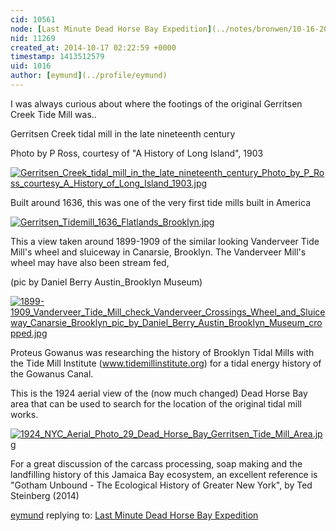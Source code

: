 ```yaml
---
cid: 10561
node: [Last Minute Dead Horse Bay Expedition](../notes/bronwen/10-16-2014/last-minute-dead-horse-bay-expedition)
nid: 11269
created_at: 2014-10-17 02:22:59 +0000
timestamp: 1413512579
uid: 1016
author: [eymund](../profile/eymund)
---
```


I was always curious about where the footings of the original Gerritsen Creek Tide Mill was..

Gerritsen Creek tidal mill in the late nineteenth century 

Photo by P Ross, courtesy of "A History of Long Island", 1903


[![Gerritsen_Creek_tidal_mill_in_the_late_nineteenth_century_Photo_by_P_Ross_courtesy_A_History_of_Long_Island_1903.jpg](https://i.publiclab.org/system/images/photos/000/007/457/medium/Gerritsen_Creek_tidal_mill_in_the_late_nineteenth_century_Photo_by_P_Ross_courtesy_A_History_of_Long_Island_1903.jpg)](https://i.publiclab.org/system/images/photos/000/007/457/original/Gerritsen_Creek_tidal_mill_in_the_late_nineteenth_century_Photo_by_P_Ross_courtesy_A_History_of_Long_Island_1903.jpg)

Built around 1636, this was one of the very first tide mills built in America

[![Gerritsen_Tidemill_1636_Flatlands_Brooklyn.jpg](https://i.publiclab.org/system/images/photos/000/007/458/medium/Gerritsen_Tidemill_1636_Flatlands_Brooklyn.jpg)](https://i.publiclab.org/system/images/photos/000/007/458/original/Gerritsen_Tidemill_1636_Flatlands_Brooklyn.jpg)

This a view taken around 1899-1909 of the similar looking Vanderveer Tide Mill's wheel and sluiceway in Canarsie, Brooklyn. The Vanderveer Mill's wheel may have also been stream fed, 

(pic by Daniel Berry Austin_Brooklyn Museum)

[![1899-1909_Vanderveer_Tide_Mill_check_Vanderveer_Crossings_Wheel_and_Sluiceway_Canarsie_Brooklyn_pic_by_Daniel_Berry_Austin_Brooklyn_Museum_cropped.jpg](https://i.publiclab.org/system/images/photos/000/007/459/medium/1899-1909_Vanderveer_Tide_Mill_check_Vanderveer_Crossings_Wheel_and_Sluiceway_Canarsie_Brooklyn_pic_by_Daniel_Berry_Austin_Brooklyn_Museum_cropped.jpg)](https://i.publiclab.org/system/images/photos/000/007/459/original/1899-1909_Vanderveer_Tide_Mill_check_Vanderveer_Crossings_Wheel_and_Sluiceway_Canarsie_Brooklyn_pic_by_Daniel_Berry_Austin_Brooklyn_Museum_cropped.jpg)

Proteus Gowanus was researching the history of Brooklyn Tidal Mills with the Tide Mill Institute (www.tidemillinstitute.org) for a tidal energy history of the Gowanus Canal.

This is the 1924 aerial view of the (now much changed) Dead Horse Bay area that can be used to search for the location of the original tidal mill works.

[![1924_NYC_Aerial_Photo_29_Dead_Horse_Bay_Gerritsen_Tide_Mill_Area.jpg](https://i.publiclab.org/system/images/photos/000/007/460/medium/1924_NYC_Aerial_Photo_29_Dead_Horse_Bay_Gerritsen_Tide_Mill_Area.jpg)](https://i.publiclab.org/system/images/photos/000/007/460/original/1924_NYC_Aerial_Photo_29_Dead_Horse_Bay_Gerritsen_Tide_Mill_Area.jpg)

For a great discussion of the carcass processing, soap making and the landfilling history of this Jamaica Bay ecosystem, an excellent reference is "Gotham Unbound - The Ecological History of Greater New York", by Ted Steinberg (2014) 





[eymund](../profile/eymund) replying to: [Last Minute Dead Horse Bay Expedition](../notes/bronwen/10-16-2014/last-minute-dead-horse-bay-expedition)

